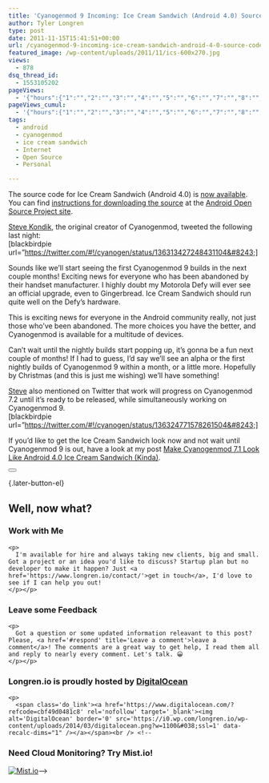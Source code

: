 ```yaml
---
title: 'Cyanogenmod 9 Incoming: Ice Cream Sandwich (Android 4.0) Source Code is Available'
author: Tyler Longren
type: post
date: 2011-11-15T15:41:51+00:00
url: /cyanogenmod-9-incoming-ice-cream-sandwich-android-4-0-source-code-is-available/
featured_image: /wp-content/uploads/2011/11/ics-600x270.jpg
views:
  - 878
dsq_thread_id:
  - 1553105202
pageViews:
  - '{"hours":{"1":"","2":"","3":"","4":"","5":"","6":"","7":"","8":"","9":"","10":"","11":"","12":"","13":"","14":"","15":"","16":"","17":"","18":"","19":"","20":"","21":"","22":"","23":"","24":"","25":"","26":"","27":"","28":"","29":"","30":"","31":"","32":"","33":"","34":"","35":"","36":"","37":"","38":"","39":"","40":"","41":"","42":"","43":"","44":"","45":"","46":"","47":""},"days":{"2":"","3":"","4":"","5":"","6":"","7":"","8":"","9":"","10":"","11":"","12":"","13":"","14":""},"weeks":{"3":"","4":"","5":"","6":"","7":"","8":"","9":"","10":"","11":"","12":""},"months":{"4":"","5":"","6":"","7":"","8":"","9":"","10":"","11":"","12":"","13":"","14":"","15":"","16":"","17":"","18":"","19":"","20":"","21":"","22":"","23":"","24":""}}'
pageViews_cumul:
  - '{"hours":{"1":"","2":"","3":"","4":"","5":"","6":"","7":"","8":"","9":"","10":"","11":"","12":"","13":"","14":"","15":"","16":"","17":"","18":"","19":"","20":"","21":"","22":"","23":"","24":"","25":"","26":"","27":"","28":"","29":"","30":"","31":"","32":"","33":"","34":"","35":"","36":"","37":"","38":"","39":"","40":"","41":"","42":"","43":"","44":"","45":"","46":"","47":""},"days":{"2":"","3":"","4":"","5":"","6":"","7":"","8":"","9":"","10":"","11":"","12":"","13":"","14":""},"weeks":{"3":"","4":"","5":"","6":"","7":"","8":"","9":"","10":"","11":"","12":""},"months":{"4":"","5":"","6":"","7":"","8":"","9":"","10":"","11":"","12":"","13":"","14":"","15":"","16":"","17":"","18":"","19":"","20":"","21":"","22":"","23":"","24":""}}'
tags:
  - android
  - cyanogenmod
  - ice cream sandwich
  - Internet
  - Open Source
  - Personal

---
```

The source code for Ice Cream Sandwich (Android 4.0) is [now available][1]. You can find [instructions for downloading the source][2] at the [Android Open Source Project site][3].

[Steve Kondik][4], the original creator of Cyanogenmod, tweeted the following last night:  
[blackbirdpie url=&#8221;https://twitter.com/#!/cyanogen/status/136313427248431104&#8243;]

Sounds like we&#8217;ll start seeing the first Cyanogenmod 9 builds in the next couple months! Exciting news for everyone who has been abandoned by their handset manufacturer. I highly doubt my Motorola Defy will ever see an official upgrade, even to Gingerbread. Ice Cream Sandwich should run quite well on the Defy&#8217;s hardware.

This is exciting news for everyone in the Android community really, not just those who&#8217;ve been abandoned. The more choices you have the better, and Cyanogenmod is available for a multitude of devices.

Can&#8217;t wait until the nightly builds start popping up, it&#8217;s gonna be a fun next couple of months! If I had to guess, I&#8217;d say we&#8217;ll see an alpha or the first nightly builds of Cyanogenmod 9 within a month, or a little more. Hopefully by Christmas (and this is just me wishing) we&#8217;ll have something!

[Steve][5] also mentioned on Twitter that work will progress on Cyanogenmod 7.2 until it&#8217;s ready to be released, while simultaneously working on Cyanogenmod 9.  
[blackbirdpie url=&#8221;https://twitter.com/#!/cyanogen/status/136324771578261504&#8243;]

If you&#8217;d like to get the Ice Cream Sandwich look now and not wait until Cyanogenmod 9 is out, have a look at my post [Make Cyanogenmod 7.1 Look Like Android 4.0 Ice Cream Sandwich (Kinda)][6]. 

<div class="wpulike wpulike-default " >
  <div class="wp_ulike_general_class wp_ulike_is_not_liked">
    <button type="button"
					aria-label="Like Button"
					data-ulike-id="3201"
					data-ulike-nonce="4ea246f49f"
					data-ulike-type="likeThis"
					data-ulike-template="wpulike-default"
					data-ulike-display-likers="0"
					data-ulike-disable-pophover="0"
					class="wp_ulike_btn wp_ulike_put_image wp_likethis_3201"></button><span class="count-box"></span>
  </div>
</div>

[][7]{.later-button-el}

<div class='what-next'>
  <h2>
    Well, now what?
  </h2>
  
  <div class='hire'>
    <h3>
      Work with Me
    </h3>
    
    <p>
      I'm available for hire and always taking new clients, big and small. Got a project or an idea you'd like to discuss? Startup plan but no developer to make it happen? Just <a href='https://www.longren.io/contact/'>get in touch</a>, I'd love to see if I can help you out!
    </p></p>
  </div>
  
  <div class='hire'>
    <h3>
      Leave some Feedback
    </h3>
    
    <p>
      Got a question or some updated information releavant to this post? Please, <a href='#respond' title='Leave a comment'>leave a comment</a>! The comments are a great way to get help, I read them all and reply to nearly every comment. Let's talk. 😀
    </p></p>
  </div>
  
  <div class='now-what-bottom-ad'>
    <h3>
      Longren.io is proudly hosted by <a href='https://www.digitalocean.com/?refcode=cbf49d0481c8'>DigitalOcean</a>
    </h3>
    
    <p>
      <span class='do_link'><a href='https://www.digitalocean.com/?refcode=cbf49d0481c8' rel='nofollow' target='_blank'><img alt='DigitalOcean' border='0' src='https://i0.wp.com/longren.io/wp-content/uploads/2014/03/digitalocean.png?w=1100&#038;ssl=1' data-recalc-dims="1" /></a></span><br /> <!--

<h3>Need Cloud Monitoring? Try Mist.io!</h3>

<span class='do_link'><a href='http://mist.io/?ref=tyler' rel='nofollow' target='_blank'><img alt='Mist.io' border='0' src='https://i0.wp.com/longren.io/wp-content/uploads/2014/04/mistio.jpg?w=1100&#038;ssl=1' data-recalc-dims="1"></a></span>--></div> </div>

 [1]: http://groups.google.com/group/android-building/msg/c0e01b4619a1455a?pli=1
 [2]: http://source.android.com/source/downloading.html
 [3]: http://source.android.com/
 [4]: https://plus.google.com/u/0/100275307499530023476/posts
 [5]: https://twitter.com/#!/cyanogen/
 [6]: http://www.longren.org/make-cyanogenmod-7-1-look-like-android-4-0-ice-cream-sandwich-kinda/
 [7]: #